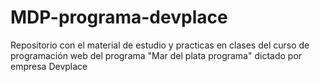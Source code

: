 # MDP-programa-devplace
Repositorio con el material de estudio y practicas en clases del curso de programación web del programa "Mar del plata programa" dictado por empresa Devplace
